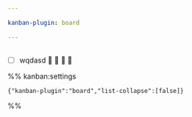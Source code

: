 ```yaml
---

kanban-plugin: board

---
```


## 

- [ ] wqdasd 📅 📅 📅 📅




%% kanban:settings
```
{"kanban-plugin":"board","list-collapse":[false]}
```
%%